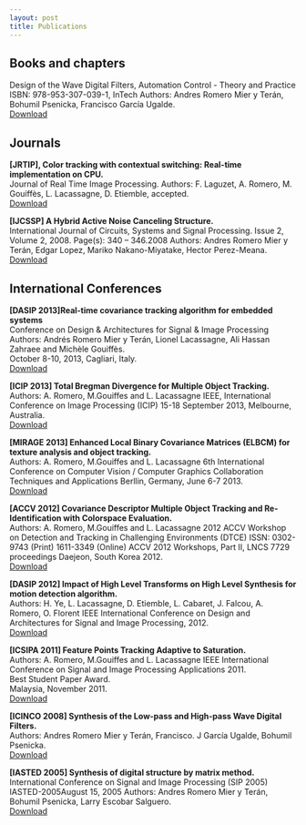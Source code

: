 ```yaml
---
layout: post
title: Publications
---
```


## Books and chapters

<i class="icon-book"></i> Design of the Wave Digital Filters, Automation Control - Theory and Practice<br>
ISBN: 978-953-307-039-1, InTech
Authors: Andres Romero Mier y Terán, Bohumil Psenicka, Francisco García Ugalde.  
<a class="btn btn-small btn-danger" href="">
    <i class="icon-download-alt"></i> 
   Download
</a>

## Journals

**<i class="icon-book"></i> [JRTIP], Color tracking with contextual switching: Real-time implementation on CPU.**<br>
Journal of Real Time Image Processing.
Authors: F. Laguzet, A. Romero, M. Gouiffès, L. Lacassagne, D. Etiemble, accepted.  
<a class="btn btn-small btn-danger" href="#">
    <i class="icon-download-alt"></i> 
   Download
</a>

**<i class="icon-book"></i> [IJCSSP] A Hybrid Active Noise Canceling Structure.**<br>
International Journal of Circuits, Systems and Signal Processing. Issue 2, Volume 2, 2008. Page(s): 340 – 346.2008
Authors: Andres Romero Mier y Terán, Edgar Lopez, Mariko Nakano-Miyatake, Hector Perez-Meana.  
<a class="btn btn-small btn-danger" href="#">
    <i class="icon-download-alt"></i> 
   Download
</a>

## International Conferences
**<i class="icon-book"></i>[DASIP 2013]Real-time covariance tracking algorithm for embedded systems**  
Conference on Design & Architectures for Signal & Image Processing
Authors: Andrés Romero Mier y Terán, Lionel Lacassagne, Ali Hassan Zahraee and Michèle Gouiffès.  
October 8-10, 2013, Cagliari, Italy.  
<a class="btn btn-small btn-danger" href="#">
    <i class="icon-download-alt"></i> 
   Download
</a>

**<i class="icon-book"></i> [ICIP 2013] Total Bregman Divergence for Multiple Object Tracking.**<br>
Authors: A. Romero, M.Gouiffes and L. Lacassagne
IEEE, International Conference on Image Processing (ICIP)
15-18 September 2013, Melbourne, Australia.  
<a class="btn btn-small btn-danger" href="http://andresromeromier.wikispaces.com/file/view/icip2013.pdf/428830320/icip2013.pdf">
    <i class="icon-download-alt"></i> 
   Download
</a>

**<i class="icon-book"></i> [MIRAGE 2013] Enhanced Local Binary Covariance Matrices (ELBCM) for texture analysis and object tracking.**<br>
Authors: A. Romero, M.Gouiffes and L. Lacassagne
6th International Conference on Computer Vision / Computer Graphics Collaboration Techniques and Applications
Berllin, Germany, June 6-7 2013.  
<a class="btn btn-small btn-danger" href="#">
    <i class="icon-download-alt"></i> 
   Download
</a>

**<i class="icon-book"></i> [ACCV 2012] Covariance Descriptor Multiple Object Tracking and Re-Identification with Colorspace Evaluation.**<br>
Authors: A. Romero, M.Gouiffes and L. Lacassagne
2012 ACCV Workshop on Detection and Tracking in Challenging Environments (DTCE)
ISSN: 0302-9743 (Print) 1611-3349 (Online)
ACCV 2012 Workshops, Part II, LNCS 7729 proceedings
Daejeon, South Korea 2012.  
<a class="btn btn-small btn-danger" href="#">
    <i class="icon-download-alt"></i> 
   Download
</a>

**<i class="icon-book"></i> [DASIP 2012] Impact of High Level Transforms on High Level Synthesis for motion detection algorithm.**<br>
Authors: H. Ye, L. Lacassagne, D. Etiemble, L. Cabaret, J. Falcou, A. Romero, O. Florent 
IEEE International Conference on Design and Architectures for Signal and Image Processing, 2012.  
<a class="btn btn-small btn-danger" href="#">
    <i class="icon-download-alt"></i> 
   Download
</a>

**<i class="icon-book"></i> [ICSIPA 2011] Feature Points Tracking Adaptive to Saturation.**<br>
Authors: A. Romero, M.Gouiffes and L. Lacassagne
IEEE International Conference on Signal and Image Processing Applications 2011.  
Best Student Paper Award.  
Malaysia, November 2011.  
<a class="btn btn-small btn-danger" href="#">
    <i class="icon-download-alt"></i> 
   Download
</a>

**<i class="icon-book"></i> [ICINCO 2008] Synthesis of the Low-pass and High-pass Wave Digital Filters.**<br>
Authors: Andres Romero Mier y Terán, Francisco. J García Ugalde, Bohumil Psenicka.  
<a class="btn btn-small btn-danger" href="#">
    <i class="icon-download-alt"></i> 
   Download
</a>

**<i class="icon-book"></i> [IASTED 2005] Synthesis of digital structure by matrix method.**<br>
International Conference on Signal and Image Processing (SIP 2005) IASTED-2005August 15, 2005
Authors: Andres Romero Mier y Terán, Bohumil Psenicka, Larry Escobar Salguero.  
<a class="btn btn-small btn-danger" href="#">
    <i class="icon-download-alt"></i> 
   Download
</a>
